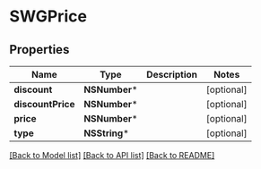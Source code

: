 # SWGPrice

## Properties
Name | Type | Description | Notes
------------ | ------------- | ------------- | -------------
**discount** | **NSNumber*** |  | [optional] 
**discountPrice** | **NSNumber*** |  | [optional] 
**price** | **NSNumber*** |  | [optional] 
**type** | **NSString*** |  | [optional] 

[[Back to Model list]](../README.md#documentation-for-models) [[Back to API list]](../README.md#documentation-for-api-endpoints) [[Back to README]](../README.md)


